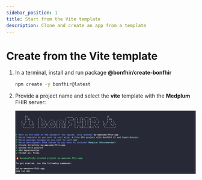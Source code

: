 ```yaml
---
sidebar_position: 1
title: Start from the Vite template
description: Clone and create an app from a template
---
```


# Create from the Vite template

1. In a terminal, install and run package **@bonfhir/create-bonfhir**

   ```bash
   npm create -y bonfhir@latest
   ```

2. Provide a project name and select the **vite** template with the **Medplum** FHIR server:

   ![Vite Project Template](../../static/img/docs/vite-project-template.png)
